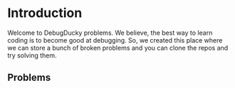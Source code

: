 # Introduction

Welcome to DebugDucky problems. We believe, the best way to learn coding is to become good at debugging. 
So, we created this place where we can store a bunch of broken problems and you can clone the repos and try solving them.

## Problems
